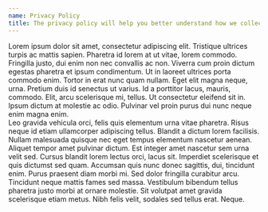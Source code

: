 ```yaml
---
name: Privacy Policy
title: The privacy policy will help you better understand how we collect user data
---
```

Lorem ipsum dolor sit amet, consectetur adipiscing elit. Tristique ultrices turpis ac mattis sapien. Pharetra id lorem at ut vitae, lorem commodo. Fringilla justo, dui enim non nec convallis ac non. Viverra cum proin dictum egestas pharetra et ipsum condimentum. Ut in laoreet ultrices porta commodo enim. Tortor in erat nunc quam nullam. Eget elit magna neque, urna. Pretium duis id senectus ut varius. Id a porttitor lacus, mauris, commodo. Elit, arcu scelerisque mi, tellus. Ut consectetur eleifend sit in. Ipsum dictum at molestie ac odio. Pulvinar vel proin purus dui nunc neque enim magna enim.\
Leo gravida vehicula orci, felis quis elementum urna vitae pharetra. Risus neque id etiam ullamcorper adipiscing tellus. Blandit a dictum lorem facilisis. Nullam malesuada quisque nec eget tempus elementum nascetur aenean. Aliquet tempor amet pulvinar dictum. Est integer amet nascetur sem urna velit sed. Cursus blandit lorem lectus orci, lacus sit. Imperdiet scelerisque et quis dictumst sed quam. Accumsan quis nunc donec sagittis, dui, tincidunt enim. Purus praesent diam morbi mi. Sed dolor fringilla curabitur arcu. Tincidunt neque mattis fames sed massa. Vestibulum bibendum tellus pharetra justo morbi at ornare molestie. Sit volutpat amet gravida scelerisque etiam metus. Nibh felis velit, sodales sed tellus erat. Neque.